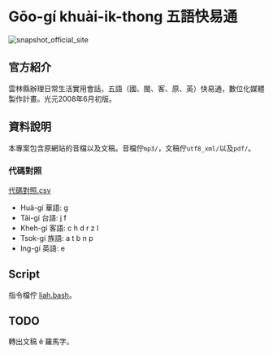 # Gōo-gí khuài-ik-thong 五語快易通

![snapshot_official_site](https://user-images.githubusercontent.com/6355592/62449685-537d9b80-b79d-11e9-8996-49cd84655197.png)

## 官方紹介
雲林縣辦理日常生活實用會話，五語（國、閩、客、原、英）快易通，數位化媒體製作計畫。光元2008年6月初版。

## 資料說明
本專案包含原網站的音檔以及文稿。音檔佇`mp3/`，文稿佇`utf8_xml/`以及`pdf/`。

### 代碼對照
[代碼對照.csv](https://github.com/Taiwanese-Corpus/Goo-Gi-Khuai-Ik-Thong/blob/master/%E8%AA%9E%E8%A8%80%E4%BB%A3%E7%A2%BC%E5%B0%8D%E7%85%A7.csv)
* Huâ-gí 華語: g
* Tâi-gí 台語: j f  
* Kheh-gí 客語: c h d r z l
* Tsok-gí 族語: a t b n p
* Ing-gí 英語: e

## Script
指令檔佇 [liah.bash](https://github.com/Taiwanese-Corpus/Goo-Gi-Khuai-Ik-Thong/blob/master/liah.bash)。

## TODO
轉出文稿 ê 羅馬字。

